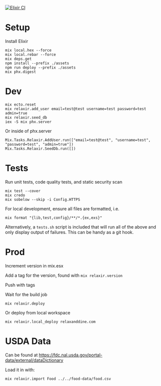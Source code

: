 [![Elixir CI](https://github.com/Faheetah/relaxir/actions/workflows/ci.yml/badge.svg)](https://github.com/Faheetah/relaxir/actions/workflows/ci.yml)

# Setup

Install Elixir

```
mix local.hex --force
mix local.rebar --force
mix deps.get
npm install --prefix ./assets
npm run deploy --prefix ./assets
mix phx.digest
```

# Dev

```
mix ecto.reset
mix relaxir.add_user email=test@test username=test password=test admin=true
mix relaxir.seed_db
iex -S mix phx.server
```

Or inside of phx.server

```
Mix.Tasks.Relaxir.AddUser.run(["email=test@test", "username=test", "password=test", "admin=true"])
Mix.Tasks.Relaxir.SeedDb.run([])
```

# Tests

Run unit tests, code quality tests, and static security scan

```
mix test --cover
mix credo
mix sobelow --skip -i Config.HTTPS
```

For local development, ensure all files are formatted, i.e.

```
mix format "{lib,test,config}/**/*.{ex,exs}"
```

Alternatively, a `tests.sh` script is included that will run all of the above and only display output of failures. This can be handy as a git hook.

# Prod

Increment version in mix.esx

Add a tag for the version, found with `mix relaxir.version`

Push with tags

Wait for the build job

```
mix relaxir.deploy
```

Or deploy from local workspace

```
mix relaxir.local_deploy relaxanddine.com
```

# USDA Data

Can be found at https://fdc.nal.usda.gov/portal-data/external/dataDictionary

Load it in with:

```
mix relaxir.import Food ../../food-data/food.csv
```
